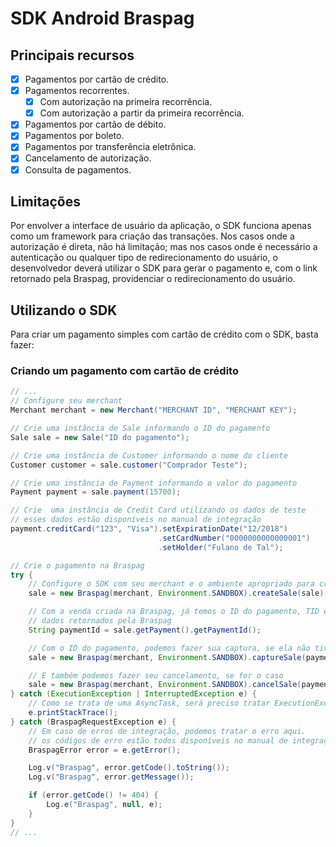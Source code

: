 # SDK Android Braspag

## Principais recursos

* [x] Pagamentos por cartão de crédito.
* [x] Pagamentos recorrentes.
    * [x] Com autorização na primeira recorrência.
    * [x] Com autorização a partir da primeira recorrência.
* [x] Pagamentos por cartão de débito.
* [x] Pagamentos por boleto.
* [x] Pagamentos por transferência eletrônica.
* [x] Cancelamento de autorização.
* [x] Consulta de pagamentos.
 
## Limitações

Por envolver a interface de usuário da aplicação, o SDK funciona apenas como um framework para criação das transações. Nos casos onde a autorização é direta, não há limitação; mas nos casos onde é necessário a autenticação ou qualquer tipo de redirecionamento do usuário, o desenvolvedor deverá utilizar o SDK para gerar o pagamento e, com o link retornado pela Braspag, providenciar o redirecionamento do usuário.

## Utilizando o SDK

Para criar um pagamento simples com cartão de crédito com o SDK, basta fazer:

### Criando um pagamento com cartão de crédito

```java
// ...
// Configure seu merchant
Merchant merchant = new Merchant("MERCHANT ID", "MERCHANT KEY");

// Crie uma instância de Sale informando o ID do pagamento
Sale sale = new Sale("ID do pagamento");

// Crie uma instância de Customer informando o nome do cliente
Customer customer = sale.customer("Comprador Teste");

// Crie uma instância de Payment informando o valor do pagamento
Payment payment = sale.payment(15700);

// Crie  uma instância de Credit Card utilizando os dados de teste
// esses dados estão disponíveis no manual de integração
payment.creditCard("123", "Visa").setExpirationDate("12/2018")
                                 .setCardNumber("0000000000000001")
                                 .setHolder("Fulano de Tal");

// Crie o pagamento na Braspag
try {
    // Configure o SDK com seu merchant e o ambiente apropriado para criar a venda
    sale = new Braspag(merchant, Environment.SANDBOX).createSale(sale);

    // Com a venda criada na Braspag, já temos o ID do pagamento, TID e demais
    // dados retornados pela Braspag
    String paymentId = sale.getPayment().getPaymentId();

    // Com o ID do pagamento, podemos fazer sua captura, se ela não tiver sido capturada ainda
    sale = new Braspag(merchant, Environment.SANDBOX).captureSale(paymentId, 15700, 0);

    // E também podemos fazer seu cancelamento, se for o caso
    sale = new Braspag(merchant, Environment.SANDBOX).cancelSale(paymentId, 15700);
} catch (ExecutionException | InterruptedException e) {
    // Como se trata de uma AsyncTask, será preciso tratar ExecutionException e InterruptedException
    e.printStackTrace();
} catch (BraspagRequestException e) {
    // Em caso de erros de integração, podemos tratar o erro aqui.
    // os códigos de erro estão todos disponíveis no manual de integração.
    BraspagError error = e.getError();

    Log.v("Braspag", error.getCode().toString());
    Log.v("Braspag", error.getMessage());

    if (error.getCode() != 404) {
        Log.e("Braspag", null, e);
    }
}
// ...
```
